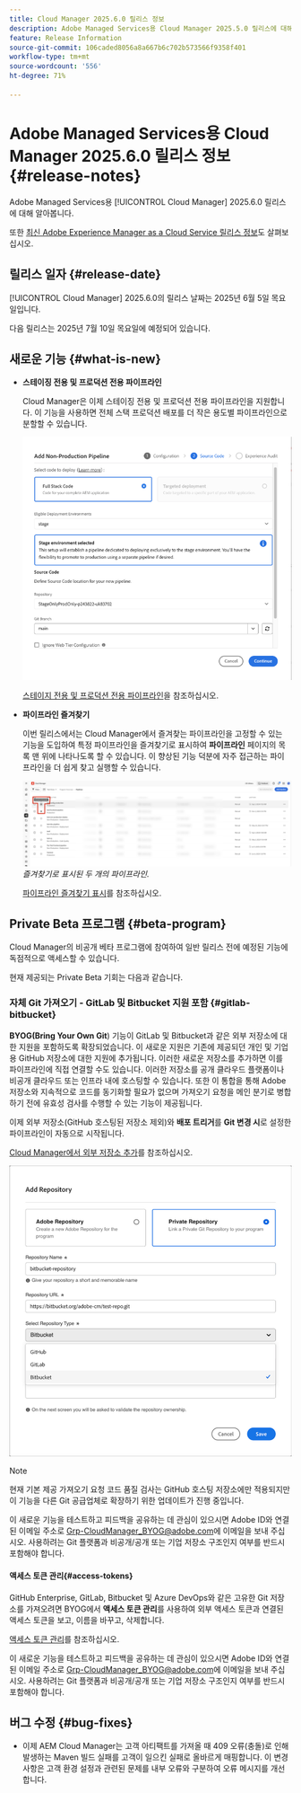 ```yaml
---
title: Cloud Manager 2025.6.0 릴리스 정보
description: Adobe Managed Services용 Cloud Manager 2025.5.0 릴리스에 대해 알아봅니다.
feature: Release Information
source-git-commit: 106caded8056a8a667b6c702b573566f9358f401
workflow-type: tm+mt
source-wordcount: '556'
ht-degree: 71%

---
```


# Adobe Managed Services용 Cloud Manager 2025.6.0 릴리스 정보 {#release-notes}

<!-- RELEASE WIKI  https://wiki.corp.adobe.com/display/DMSArchitecture/Cloud+Manager+2025.04.0+Release -->

Adobe Managed Services용 [!UICONTROL Cloud Manager] 2025.6.0 릴리스에 대해 알아봅니다.

또한 [최신 Adobe Experience Manager as a Cloud Service 릴리스 정보](https://experienceleague.adobe.com/ko/docs/experience-manager-cloud-service/content/release-notes/home)도 살펴보십시오.

## 릴리스 일자 {#release-date}

[!UICONTROL Cloud Manager] 2025.6.0의 릴리스 날짜는 2025년 6월 5일 목요일입니다.

<!-- There are no significant new features or bug fixes in the May Cloud Manager release. -->

다음 릴리스는 2025년 7월 10일 목요일에 예정되어 있습니다.

<!-- SAVE FOR FUTURE POSSIBLE USE There are no significant new features or bug fixes in the May Cloud Manager release. -->


## 새로운 기능 {#what-is-new}

* **스테이징 전용 및 프로덕션 전용 파이프라인**

  Cloud Manager은 이제 스테이징 전용 및 프로덕션 전용 파이프라인을 지원합니다. 이 기능을 사용하면 전체 스택 프로덕션 배포를 더 작은 용도별 파이프라인으로 분할할 수 있습니다. <!-- This feature went into GA from Private beta in the June 5, 2025 CM release -->

  ![전체 스택 코드 라디오 단추가 선택되고 스테이징 환경이 선택된 비프로덕션 파이프라인 추가 대화 상자](/help/release-notes/assets/add-non-production-pipeline.png)

  [스테이지 전용 및 프로덕션 전용 파이프라인](/help/using/stage-prod-only.md)을 참조하십시오.

* **파이프라인 즐겨찾기**

  이번 릴리스에서는 Cloud Manager에서 즐겨찾는 파이프라인을 고정할 수 있는 기능을 도입하여 특정 파이프라인을 즐겨찾기로 표시하여 **파이프라인** 페이지의 목록 맨 위에 나타나도록 할 수 있습니다. 이 향상된 기능 덕분에 자주 접근하는 파이프라인을 더 쉽게 찾고 실행할 수 있습니다. <!-- CMGR-68293 -->

  ![즐겨찾기로 표시된 파이프라인](/help/release-notes/assets/pipeline-favorites.png) *즐겨찾기로 표시된 두 개의 파이프라인.*

  [파이프라인 즐겨찾기 표시](/help/using/managing-pipelines.md#pipeline-favorites)를 참조하십시오.


## Private Beta 프로그램 {#beta-program}

Cloud Manager의 비공개 베타 프로그램에 참여하여 일반 릴리스 전에 예정된 기능에 독점적으로 액세스할 수 있습니다.

현재 제공되는 Private Beta 기회는 다음과 같습니다.


### 자체 Git 가져오기 - GitLab 및 Bitbucket 지원 포함 {#gitlab-bitbucket}

**BYOG(Bring Your Own Git**) 기능이 GitLab 및 Bitbucket과 같은 외부 저장소에 대한 지원을 포함하도록 확장되었습니다. 이 새로운 지원은 기존에 제공되던 개인 및 기업용 GitHub 저장소에 대한 지원에 추가됩니다. 이러한 새로운 저장소를 추가하면 이를 파이프라인에 직접 연결할 수도 있습니다. 이러한 저장소를 공개 클라우드 플랫폼이나 비공개 클라우드 또는 인프라 내에 호스팅할 수 있습니다. 또한 이 통합을 통해 Adobe 저장소와 지속적으로 코드를 동기화할 필요가 없으며 가져오기 요청을 메인 분기로 병합하기 전에 유효성 검사를 수행할 수 있는 기능이 제공됩니다.

이제 외부 저장소(GitHub 호스팅된 저장소 제외)와 **배포 트리거**&#x200B;를 **Git 변경 시**&#x200B;로 설정한 파이프라인이 자동으로 시작됩니다.

[Cloud Manager에서 외부 저장소 추가](/help/managing-code/external-repositories.md)를 참조하십시오.

![저장소 추가 대화 상자](/help/release-notes/assets/repositories-add-release-notes.png)

>[!NOTE]
>
>현재 기본 제공 가져오기 요청 코드 품질 검사는 GitHub 호스팅 저장소에만 적용되지만 이 기능을 다른 Git 공급업체로 확장하기 위한 업데이트가 진행 중입니다.

이 새로운 기능을 테스트하고 피드백을 공유하는 데 관심이 있으시면 Adobe ID와 연결된 이메일 주소로 [Grp-CloudManager_BYOG@adobe.com](mailto:Grp-CloudManager_BYOG@adobe.com)에 이메일을 보내 주십시오. 사용하려는 Git 플랫폼과 비공개/공개 또는 기업 저장소 구조인지 여부를 반드시 포함해야 합니다.

#### 액세스 토큰 관리{#access-tokens}

GitHub Enterprise, GitLab, Bitbucket 및 Azure DevOps와 같은 고유한 Git 저장소를 가져오려면 BYOG에서 **액세스 토큰 관리**&#x200B;를 사용하여 외부 액세스 토큰과 연결된 액세스 토큰을 보고, 이름을 바꾸고, 삭제합니다.

[액세스 토큰 관리](/help/managing-code/manage-access-tokens.md)를 참조하십시오.

이 새로운 기능을 테스트하고 피드백을 공유하는 데 관심이 있으시면 Adobe ID와 연결된 이메일 주소로 [Grp-CloudManager_BYOG@adobe.com](mailto:Grp-CloudManager_BYOG@adobe.com)에 이메일을 보내 주십시오. 사용하려는 Git 플랫폼과 비공개/공개 또는 기업 저장소 구조인지 여부를 반드시 포함해야 합니다.


## 버그 수정 {#bug-fixes}

* 이제 AEM Cloud Manager는 고객 아티팩트를 가져올 때 409 오류(충돌)로 인해 발생하는 Maven 빌드 실패를 고객이 일으킨 실패로 올바르게 매핑합니다. 이 변경 사항은 고객 환경 설정과 관련된 문제를 내부 오류와 구분하여 오류 메시지를 개선합니다. <!-- CMGR-66673 -->

<!--
Known Issues {#known-issues}

* A -->
